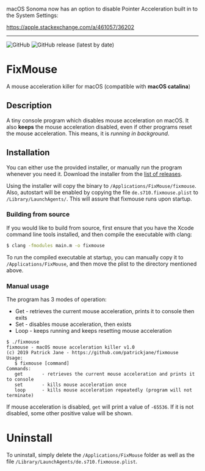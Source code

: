 macOS Sonoma now has an option to disable Pointer Acceleration built in to the System Settings:

https://apple.stackexchange.com/a/461057/36202

---

![GitHub](https://img.shields.io/github/license/patrickjane/fixmouse?color=blue) ![GitHub release (latest by date)](https://img.shields.io/github/v/release/patrickjane/fixmouse)

# FixMouse

A mouse acceleration killer for macOS (compatible with **macOS catalina**)

## Description

A tiny console program which disables mouse acceleration on macOS. It also **keeps** the mouse acceleration disabled, even if other programs reset the mouse acceleration. This means, it is *running in background*.

## Installation

You can either use the provided installer, or manually run the program whenever you need it. Download the installer from the [list of releases](https://github.com/patrickjane/fixmouse/releases/latest).

Using the installer will copy the binary to `/Applications/FixMouse/fixmouse`. Also, autostart will be enabled by copying the file `de.s710.fixmouse.plist` to `/Library/LaunchAgents/`. This will assure that fixmouse runs upon startup.

### Building from source

If you would like to build from source, first ensure that you have
the Xcode command line tools installed, and then compile the executable with clang:

```sh
$ clang -fmodules main.m -o fixmouse
```

To run the compiled executable at startup, you can manually copy it to
`/Applications/FixMouse`, and then move the plist to the directory mentioned
above.

### Manual usage

The program has 3 modes of operation:

- Get - retrieves the current mouse acceleration, prints it to console then exits
- Set - disables mouse acceleration, then exists
- Loop - keeps running and keeps resetting mouse acceleration

```
$ ./fixmouse
fixmouse - macOS mouse acceleration killer v1.0
(c) 2019 Patrick Jane - https://github.com/patrickjane/fixmouse
Usage:
   $ fixmouse [command]
Commands:
   get       - retrieves the current mouse acceleration and prints it to console
   set       - kills mouse acceleration once
   loop      - kills mouse acceleration repeatedly (program will not terminate)
```

If mouse acceleration is disabled, `get` will print a value of `-65536`. If it is not disabled, some other positive value will be shown.

# Uninstall

To uninstall, simply delete the `/Applications/FixMouse` folder as well as the file `/Library/LaunchAgents/de.s710.fixmouse.plist`.

